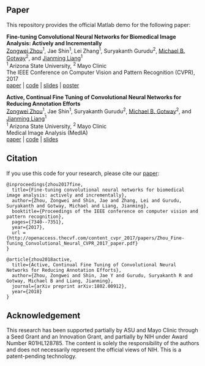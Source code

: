## Paper
This repository provides the official Matlab demo for the following paper:

<b>Fine-tuning Convolutional Neural Networks for Biomedical Image Analysis: Actively and Incrementally</b> <br/>
[Zongwei Zhou](https://www.zongweiz.com/)<sup>1</sup>, Jae Shin<sup>1</sup>, Lei Zhang<sup>1</sup>, Suryakanth Gurudu<sup>2</sup>, [Michael B. Gotway](https://www.mayoclinic.org/biographies/gotway-michael-b-m-d/bio-20055566)<sup>2</sup>, and [Jianming Liang](https://chs.asu.edu/jianming-liang)<sup>1</sup> <br/>
<sup>1 </sup>Arizona State University,   <sup>2 </sup>Mayo Clinic <br/>
The IEEE Conference on Computer Vision and Pattern Recognition (CVPR), 2017  <br/>
[paper](http://openaccess.thecvf.com/content_cvpr_2017/papers/Zhou_Fine-Tuning_Convolutional_Neural_CVPR_2017_paper.pdf) | [code](https://github.com/MrGiovanni/Active-Learning) | [slides](https://docs.wixstatic.com/ugd/deaea1_d4ad03012be2408191885c697af60401.pdf) | [poster](https://docs.wixstatic.com/ugd/deaea1_c21a4361487244efba9da9d84feddc72.pdf)

<b>Active, Continual Fine Tuning of Convolutional Neural Networks for Reducing Annotation Efforts</b> <br/>
[Zongwei Zhou](https://www.zongweiz.com/)<sup>1</sup>, Jae Shin<sup>1</sup>, Suryakanth Gurudu<sup>2</sup>, [Michael B. Gotway](https://www.mayoclinic.org/biographies/gotway-michael-b-m-d/bio-20055566)<sup>2</sup>, and [Jianming Liang](https://chs.asu.edu/jianming-liang)<sup>1</sup> <br/>
<sup>1 </sup>Arizona State University,   <sup>2 </sup>Mayo Clinic <br/>
Medical Image Analysis (MedIA) <br/>
[paper](https://arxiv.org/pdf/1802.00912.pdf) | [code](https://github.com/MrGiovanni/Active-Learning) | [slides](https://docs.wixstatic.com/ugd/deaea1_d4ad03012be2408191885c697af60401.pdf)

## Citation
If you use this code for your research, please cite our [paper](http://openaccess.thecvf.com/content_cvpr_2017/papers/Zhou_Fine-Tuning_Convolutional_Neural_CVPR_2017_paper.pdf):
```
@inproceedings{zhou2017fine,
  title={Fine-tuning convolutional neural networks for biomedical image analysis: actively and incrementally},
  author={Zhou, Zongwei and Shin, Jae and Zhang, Lei and Gurudu, Suryakanth and Gotway, Michael and Liang, Jianming},
  booktitle={Proceedings of the IEEE conference on computer vision and pattern recognition},
  pages={7340--7351},
  year={2017},
  url = {http://openaccess.thecvf.com/content_cvpr_2017/papers/Zhou_Fine-Tuning_Convolutional_Neural_CVPR_2017_paper.pdf}
}

@article{zhou2018active,
  title={Active, Continual Fine Tuning of Convolutional Neural Networks for Reducing Annotation Efforts},
  author={Zhou, Zongwei and Shin, Jae Y and Gurudu, Suryakanth R and Gotway, Michael B and Liang, Jianming},
  journal={arXiv preprint arXiv:1802.00912},
  year={2018}
}
```

## Acknowledgement
This research has been supported partially by ASU and Mayo Clinic through a Seed Grant and an Innovation Grant, and partially by NIH under Award Number R01HL128785. The content is solely the responsibility of the authors and does not necessarily represent the official views of NIH. This is a patent-pending technology.
